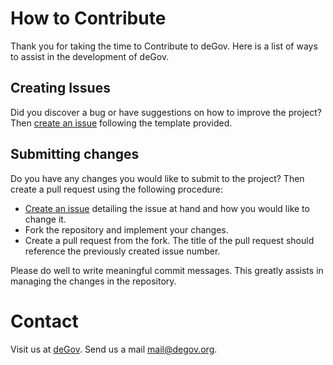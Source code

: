 # How to Contribute

Thank you for taking the time to Contribute to deGov. Here is a list of ways to assist in the development of deGov.

## Creating Issues

Did you discover a bug or have suggestions on how to improve the project? Then [create an issue](https://github.com/deGov/deGov/issues/new) following the template provided.

## Submitting changes

Do you have any changes you would like to submit to the project? Then create a pull request using the following procedure:

* [Create an issue](https://github.com/deGov/deGov/issues/new) detailing the issue at hand and how you would like to change it.
* Fork the repository and implement your changes.
* Create a pull request from the fork. The title of the pull request should reference the previously created issue number.

Please do well to write meaningful commit messages. This greatly assists in managing the changes in the repository.

# Contact

Visit us at [deGov](https://www.degov.org/). Send us a mail [mail@degov.org](mailto:mail@degov.org).